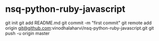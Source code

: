 # nsq-python-ruby-javascript
git init
git add README.md
git commit -m "first commit"
git remote add origin git@github.com:vinodhalaharvi/nsq-python-ruby-javascript.git
git push -u origin master
